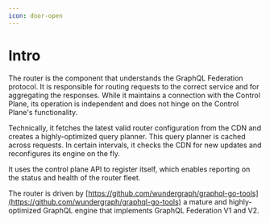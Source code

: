 ```yaml
---
icon: door-open
---
```


# Intro

The router is the component that understands the GraphQL Federation protocol. It is responsible for routing requests to the correct service and for aggregating the responses. While it maintains a connection with the Control Plane, its operation is independent and does not hinge on the Control Plane's functionality.

Technically, it fetches the latest valid router configuration from the CDN and creates a highly-optimized query planner. This query planner is cached across requests. In certain intervals, it checks the CDN for new updates and reconfigures its engine on the fly.

It uses the control plane API to register itself, which enables reporting on the status and health of the router fleet.

The router is driven by [https://github.com/wundergraph/graphql-go-tools](https://github.com/wundergraph/graphql-go-tools) a mature and highly-optimized GraphQL engine that implements GraphQL Federation V1 and V2.
